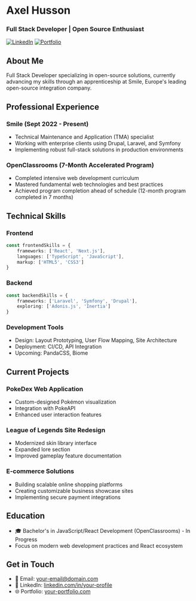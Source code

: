 # Axel Husson
### Full Stack Developer | Open Source Enthusiast

[![LinkedIn](https://img.shields.io/badge/LinkedIn-Connect-blue)](your-linkedin-url)
[![Portfolio](https://img.shields.io/badge/Portfolio-Visit-green)](your-portfolio-url)

## About Me
Full Stack Developer specializing in open-source solutions, currently advancing my skills through an apprenticeship at Smile, Europe's leading open-source integration company.

## Professional Experience

### Smile (Sept 2022 - Present)
- Technical Maintenance and Application (TMA) specialist
- Working with enterprise clients using Drupal, Laravel, and Symfony
- Implementing robust full-stack solutions in production environments

### OpenClassrooms (7-Month Accelerated Program)
- Completed intensive web development curriculum
- Mastered fundamental web technologies and best practices
- Achieved program completion ahead of schedule (12-month program completed in 7 months)

## Technical Skills

### Frontend
```typescript
const frontendSkills = {
    frameworks: ['React', 'Next.js'],
    languages: ['TypeScript', 'JavaScript'],
    markup: ['HTML5', 'CSS3']
}
```

### Backend
```typescript
const backendSkills = {
    frameworks: ['Laravel', 'Symfony', 'Drupal'],
    exploring: ['Adonis.js', 'Inertia']
}
```

### Development Tools
- Design: Layout Prototyping, User Flow Mapping, Site Architecture
- Deployment: CI/CD, API Integration
- Upcoming: PandaCSS, Biome

## Current Projects

### PokeDex Web Application
- Custom-designed Pokémon visualization
- Integration with PokeAPI
- Enhanced user interaction features

### League of Legends Site Redesign
- Modernized skin library interface
- Expanded lore section
- Improved gameplay feature documentation

### E-commerce Solutions
- Building scalable online shopping platforms
- Creating customizable business showcase sites
- Implementing secure payment integrations

## Education
- 🎓 Bachelor's in JavaScript/React Development (OpenClassrooms) - In Progress
- Focus on modern web development practices and React ecosystem

## Get in Touch
- 📧 Email: [your-email@domain.com](mailto:your-email@domain.com)
- 💼 LinkedIn: [linkedin.com/in/your-profile](https://linkedin.com/in/your-profile)
- 🌐 Portfolio: [your-portfolio.com](https://your-portfolio.com)
